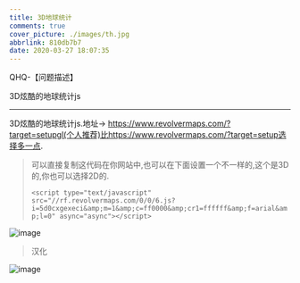```yaml
---
title: 3D地球统计
comments: true
cover_picture: ./images/th.jpg
abbrlink: 810db7b7
date: 2020-03-27 18:07:35
---
```


 QHQ-【问题描述】

3D炫酷的地球统计js

<!-- more -->

------

3D炫酷的地球统计js.地址→ https://www.revolvermaps.com/?target=setupgl(个人推荐)比https://www.revolvermaps.com/?target=setup选择多一点.

> 可以直接复制这代码在你网站中,也可以在下面设置一个不一样的,这个是3D的,你也可以选择2D的.
>
> `<script type="text/javascript" src="//rf.revolvermaps.com/0/0/6.js?i=5d0cxgexeci&amp;m=1&amp;c=ff0000&amp;cr1=ffffff&amp;f=arial&amp;l=0" async="async"></script>`

![image](https://tvax2.sinaimg.cn/large/006WrmUrly1gd8nbt0d60j30zf0o9do1.jpg)

> 汉化

![image](https://tvax1.sinaimg.cn/large/006WrmUrly1gd8nlew4vsj30zh0ogtg2.jpg)